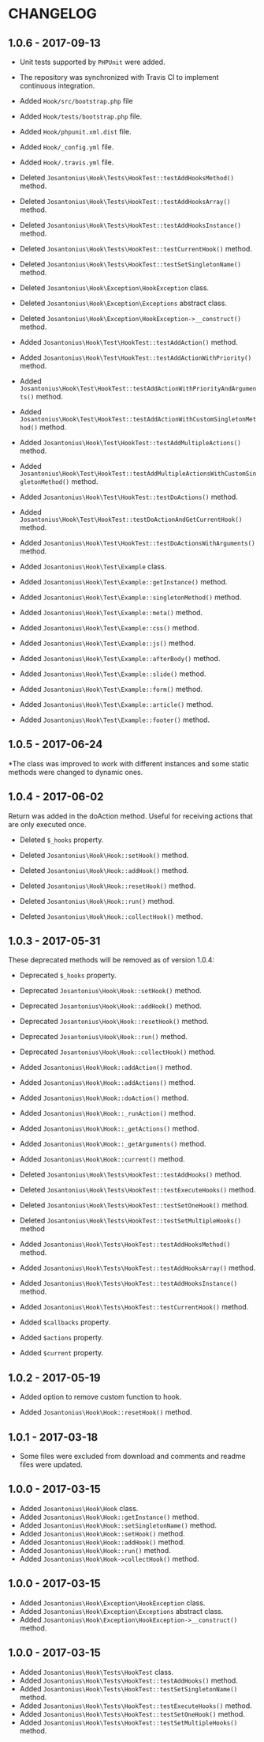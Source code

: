 # CHANGELOG

## 1.0.6 - 2017-09-13

* Unit tests supported by `PHPUnit` were added.

* The repository was synchronized with Travis CI to implement continuous integration.
 
* Added `Hook/src/bootstrap.php` file

* Added `Hook/tests/bootstrap.php` file.

* Added `Hook/phpunit.xml.dist` file.
* Added `Hook/_config.yml` file.
* Added `Hook/.travis.yml` file.

* Deleted `Josantonius\Hook\Tests\HookTest::testAddHooksMethod()` method.
* Deleted `Josantonius\Hook\Tests\HookTest::testAddHooksArray()` method.
* Deleted `Josantonius\Hook\Tests\HookTest::testAddHooksInstance()` method.
* Deleted `Josantonius\Hook\Tests\HookTest::testCurrentHook()` method.
* Deleted `Josantonius\Hook\Tests\HookTest::testSetSingletonName()` method.

* Deleted `Josantonius\Hook\Exception\HookException` class.
* Deleted `Josantonius\Hook\Exception\Exceptions` abstract class.
* Deleted `Josantonius\Hook\Exception\HookException->__construct()` method.

* Added `Josantonius\Hook\Test\HookTest::testAddAction()` method.
* Added `Josantonius\Hook\Test\HookTest::testAddActionWithPriority()` method.
* Added `Josantonius\Hook\Test\HookTest::testAddActionWithPriorityAndArguments()` method.
* Added `Josantonius\Hook\Test\HookTest::testAddActionWithCustomSingletonMethod()` method.
* Added `Josantonius\Hook\Test\HookTest::testAddMultipleActions()` method.
* Added `Josantonius\Hook\Test\HookTest::testAddMultipleActionsWithCustomSingletonMethod()` method.
* Added `Josantonius\Hook\Test\HookTest::testDoActions()` method.
* Added `Josantonius\Hook\Test\HookTest::testDoActionAndGetCurrentHook()` method.
* Added `Josantonius\Hook\Test\HookTest::testDoActionsWithArguments()` method.

* Added `Josantonius\Hook\Test\Example` class.
* Added `Josantonius\Hook\Test\Example::getInstance()` method.
* Added `Josantonius\Hook\Test\Example::singletonMethod()` method.
* Added `Josantonius\Hook\Test\Example::meta()` method.
* Added `Josantonius\Hook\Test\Example::css()` method.
* Added `Josantonius\Hook\Test\Example::js()` method.
* Added `Josantonius\Hook\Test\Example::afterBody()` method.
* Added `Josantonius\Hook\Test\Example::slide()` method.
* Added `Josantonius\Hook\Test\Example::form()` method.
* Added `Josantonius\Hook\Test\Example::article()` method.
* Added `Josantonius\Hook\Test\Example::footer()` method.

## 1.0.5 - 2017-06-24

*The class was improved to work with different instances and some static methods were changed to dynamic ones.

## 1.0.4 - 2017-06-02

Return was added in the doAction method. Useful for receiving actions that are only executed once.

* Deleted `$_hooks` property.

* Deleted `Josantonius\Hook\Hook::setHook()` method.
* Deleted `Josantonius\Hook\Hook::addHook()` method.
* Deleted `Josantonius\Hook\Hook::resetHook()` method.
* Deleted `Josantonius\Hook\Hook::run()` method.
* Deleted `Josantonius\Hook\Hook::collectHook()` method.

## 1.0.3 - 2017-05-31

These deprecated methods will be removed as of version 1.0.4:

* Deprecated `$_hooks` property.

* Deprecated `Josantonius\Hook\Hook::setHook()` method.
* Deprecated `Josantonius\Hook\Hook::addHook()` method.
* Deprecated `Josantonius\Hook\Hook::resetHook()` method.
* Deprecated `Josantonius\Hook\Hook::run()` method.
* Deprecated `Josantonius\Hook\Hook::collectHook()` method.

* Added `Josantonius\Hook\Hook::addAction()` method.
* Added `Josantonius\Hook\Hook::addActions()` method.
* Added `Josantonius\Hook\Hook::doAction()` method.
* Added `Josantonius\Hook\Hook::_runAction()` method.
* Added `Josantonius\Hook\Hook::_getActions()` method.
* Added `Josantonius\Hook\Hook::_getArguments()` method.
* Added `Josantonius\Hook\Hook::current()` method.

* Deleted `Josantonius\Hook\Tests\HookTest::testAddHooks()` method.
* Deleted `Josantonius\Hook\Tests\HookTest::testExecuteHooks()` method.
* Deleted `Josantonius\Hook\Tests\HookTest::testSetOneHook()` method.
* Deleted `Josantonius\Hook\Tests\HookTest::testSetMultipleHooks()` method

* Added `Josantonius\Hook\Tests\HookTest::testAddHooksMethod()` method.
* Added `Josantonius\Hook\Tests\HookTest::testAddHooksArray()` method.
* Added `Josantonius\Hook\Tests\HookTest::testAddHooksInstance()` method.
* Added `Josantonius\Hook\Tests\HookTest::testCurrentHook()` method.

* Added `$callbacks` property.
* Added `$actions` property.
* Added `$current` property.

## 1.0.2 - 2017-05-19

* Added option to remove custom function to hook.

* Added `Josantonius\Hook\Hook::resetHook()` method.

## 1.0.1 - 2017-03-18

* Some files were excluded from download and comments and readme files were updated.

## 1.0.0 - 2017-03-15

* Added `Josantonius\Hook\Hook` class.
* Added `Josantonius\Hook\Hook::getInstance()` method.
* Added `Josantonius\Hook\Hook::setSingletonName()` method.
* Added `Josantonius\Hook\Hook::setHook()` method.
* Added `Josantonius\Hook\Hook::addHook()` method.
* Added `Josantonius\Hook\Hook::run()` method.
* Added `Josantonius\Hook\Hook->collectHook()` method.

## 1.0.0 - 2017-03-15

* Added `Josantonius\Hook\Exception\HookException` class.
* Added `Josantonius\Hook\Exception\Exceptions` abstract class.
* Added `Josantonius\Hook\Exception\HookException->__construct()` method.

## 1.0.0 - 2017-03-15

* Added `Josantonius\Hook\Tests\HookTest` class.
* Added `Josantonius\Hook\Tests\HookTest::testAddHooks()` method.
* Added `Josantonius\Hook\Tests\HookTest::testSetSingletonName()` method.
* Added `Josantonius\Hook\Tests\HookTest::testExecuteHooks()` method.
* Added `Josantonius\Hook\Tests\HookTest::testSetOneHook()` method.
* Added `Josantonius\Hook\Tests\HookTest::testSetMultipleHooks()` method.